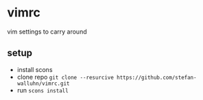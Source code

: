 # vimrc
vim settings to carry around

## setup

* install scons
* clone repo `git clone --resurcive https://github.com/stefan-walluhn/vimrc.git`
* run `scons install`

